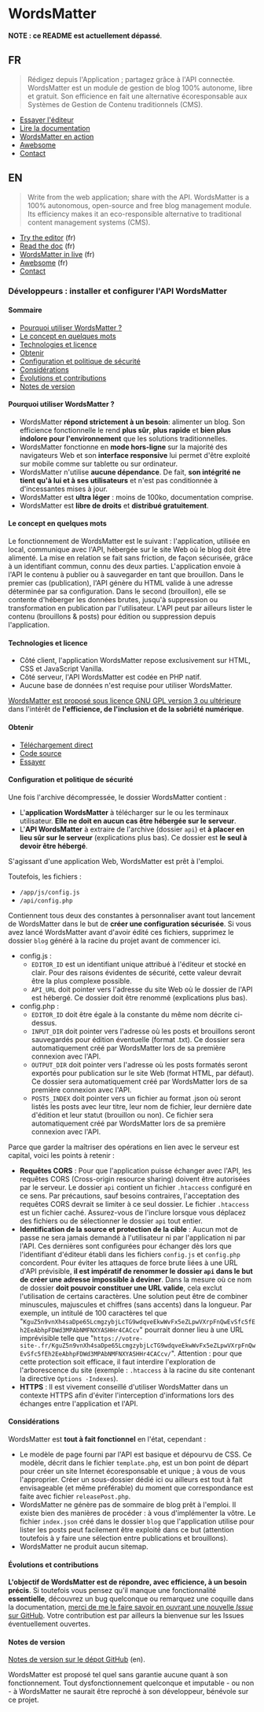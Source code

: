 # WordsMatter

**NOTE : ce README est actuellement dépassé**.

## FR

> Rédigez depuis l'Application ; partagez grâce à l'API connectée. WordsMatter est un module de gestion de blog 100% autonome, libre et gratuit. Son efficience en fait une alternative écoresponsable aux Systèmes de Gestion de Contenu traditionnels (CMS).

* [Essayer l'éditeur](https://awebsomefr.github.io/WordsMatter/)
* [Lire la documentation](https://awebsomefr.github.io/WordsMatter/help.html)
* [WordsMatter en action](https://awebsome.fr/blog-awebsome/awebsome-un-blog-ecoresponsable)
* [Awebsome](https://awebsome.fr)
* [Contact](https://awebsome.fr#contact)

## EN

> Write from the web application; share with the API. WordsMatter is a 100% autonomous, open-source and free blog management module. Its efficiency makes it an eco-responsible alternative to traditional content management systems (CMS).

* [Try the editor](https://awebsomefr.github.io/WordsMatter/) (fr)
* [Read the doc](https://awebsomefr.github.io/WordsMatter/help.html) (fr)
* [WordsMatter in live](https://awebsome.fr/blog-awebsome/awebsome-un-blog-ecoresponsable) (fr)
* [Awebsome](https://awebsome.fr) (fr)
* [Contact](https://awebsome.fr#contact)

### Développeurs : installer et configurer l'API WordsMatter

#### Sommaire

*   [Pourquoi utiliser WordsMatter ?](#dev-benefits)
*   [Le concept en quelques mots](#dev-concept)
*   [Technologies et licence](#dev-tech-license)
*   [Obtenir](#dev-download)
*   [Configuration et politique de sécurité](#dev-configure)
*   [Considérations](#dev-go-further)
*   [Évolutions et contributions](#dev-evolve)
*   [Notes de version](#dev-version-notes)

#### Pourquoi utiliser WordsMatter ?

*   WordsMatter **répond strictement à un besoin**: alimenter un blog. Son efficience fonctionnelle le rend **plus sûr**, **plus rapide** et **bien plus indolore pour l'environnement** que les solutions traditionnelles.
*   WordsMatter fonctionne en **mode hors-ligne** sur la majorité des navigateurs Web et son **interface responsive** lui permet d'être exploité sur mobile comme sur tablette ou sur ordinateur.
*   WordsMatter n'utilise **aucune dépendance**. De fait, **son intégrité ne tient qu'à lui et à ses utilisateurs** et n'est pas conditionnée à d'incessantes mises à jour.
*   WordsMatter est **ultra léger** : moins de 100ko, documentation comprise.
*   WordsMatter est **libre de droits** et **distribué gratuitement**.

#### Le concept en quelques mots

Le fonctionnement de WordsMatter est le suivant : l'application, utilisée en local, communique avec l'API, hébergée sur le site Web où le blog doit être alimenté. La mise en relation se fait sans friction, de façon sécurisée, grâce à un identifiant commun, connu des deux parties. L'application envoie à l'API le contenu à publier ou à sauvegarder en tant que brouillon. Dans le premier cas (publication), l'API génère du HTML valide à une adresse déterminée par sa configuration. Dans le second (brouillon), elle se contente d'héberger les données brutes, jusqu'à suppression ou transformation en publication par l'utilisateur. L'API peut par ailleurs lister le contenu (brouillons & posts) pour édition ou suppression depuis l'application.

#### Technologies et licence

*   Côté client, l'application WordsMatter repose exclusivement sur HTML, CSS et JavaScript Vanilla.
*   Côté serveur, l'API WordsMatter est codée en PHP natif.
*   Aucune base de données n'est requise pour utiliser WordsMatter.

[WordsMatter est proposé sous licence GNU GPL version 3 ou ultérieure](https://www.gnu.org/licenses/gpl-3.0.en.html) dans l'intérêt de **l'efficience, de l'inclusion et de la sobriété numérique**.

#### Obtenir

*   [Téléchargement direct](https://github.com/AwebsomeFr/WordsMatter/archive/master.zip)
*   [Code source](https://github.com/AwebsomeFr/WordsMatter)
*   [Essayer](https://awebsomefr.github.io/WordsMatter/)

#### Configuration et politique de sécurité

Une fois l'archive décompressée, le dossier WordsMatter contient :

*   L'**application WordsMatter** à télécharger sur le ou les terminaux utilisateur. **Elle ne doit en aucun cas être hébergée sur le serveur**.
*   L'**API WordsMatter** à extraire de l'archive (dossier `api`) et **à placer en lieu sûr sur le serveur** (explications plus bas). Ce dossier est **le seul à devoir être hébergé**.

S'agissant d'une application Web, WordsMatter est prêt à l'emploi.

Toutefois, les fichiers :

*   `/app/js/config.js`
*   `/api/config.php`

Contiennent tous deux des constantes à personnaliser avant tout lancement de WordsMatter dans le but de **créer une configuration sécurisée**. Si vous avez lancé WordsMatter avant d'avoir édité ces fichiers, supprimez le dossier `blog` généré à la racine du projet avant de commencer ici.

*   config.js :
    *   `EDITOR_ID` est un identifiant unique attribué à l'éditeur et stocké en clair. <span>Pour des raisons évidentes de sécurité, cette valeur devrait être la plus complexe possible.</span>
    *   `API_URL` doit pointer vers l'adresse du site Web où le dossier de l'API est hébergé. <span>Ce dossier doit être renommé (explications plus bas).</span>
*   config.php :
    *   `EDITOR_ID` doit être égale à la constante du même nom décrite ci-dessus.
    *   `INPUT_DIR` doit pointer vers l'adresse où les posts et brouillons seront sauvegardés pour édition éventuelle (format .txt). <span>Ce dossier sera automatiquement créé par WordsMatter lors de sa première connexion avec l'API.</span>
    *   `OUTPUT_DIR` doit pointer vers l'adresse où les posts formatés seront exportés pour publication sur le site Web (format HTML, par défaut). <span>Ce dossier sera automatiquement créé par WordsMatter lors de sa première connexion avec l'API.</span>
    *   `POSTS_INDEX` doit pointer vers un fichier au format .json où seront listés les posts avec leur titre, leur nom de fichier, leur dernière date d'édition et leur statut (brouillon ou non). <span>Ce fichier sera automatiquement créé par WordsMatter lors de sa première connexion avec l'API.</span>

Parce que garder la maîtriser des opérations en lien avec le serveur est capital, voici les points à retenir :

*   **Requêtes CORS** : Pour que l'application puisse échanger avec l'API, les requêtes CORS (Cross-origin resource sharing) doivent être autorisées par le serveur. Le dossier `api` contient un fichier `.htaccess` configuré en ce sens. <span>Par précautions, sauf besoins contraires, l'acceptation des requêtes CORS devrait se limiter à ce seul dossier.</span> <span>Le fichier `.htaccess` est un fichier caché. Assurez-vous de l'inclure lorsque vous déplacez des fichiers ou de sélectionner le dossier `api` tout entier.</span>
*   **Identification de la source et protection de la cible** : Aucun mot de passe ne sera jamais demandé à l'utilisateur ni par l'application ni par l'API. Ces dernières sont configurées pour échanger dès lors que l'identifiant d'éditeur établi dans les fichiers `config.js` et `config.php` concordent. Pour éviter les attaques de force brute liées à une URL d'API prévisible, **il est impératif de renommer le dossier `api` dans le but de créer une adresse impossible à deviner**. Dans la mesure où ce nom de dossier **doit pouvoir constituer une URL valide**, cela exclut l'utilisation de certains caractères. Une solution peut être de combiner minuscules, majuscules et chiffres (sans accents) dans la longueur. Par exemple, un intitulé de 100 caractères tel que "`KguZ5n9vnXh4saDpe65LcmgzybjLcTG9wdqveEkwWvFx5eZLpwVXrpFnQwEvSfc5fEh2EeAbhpFDWd3MPAbNMFNXYASHHr4CACcv`" pourrait donner lieu à une URL imprévisible telle que "`https://votre-site-.fr/KguZ5n9vnXh4saDpe65LcmgzybjLcTG9wdqveEkwWvFx5eZLpwVXrpFnQwEvSfc5fEh2EeAbhpFDWd3MPAbNMFNXYASHHr4CACcv/`". <span>Attention : pour que cette protection soit efficace, il faut interdire l'exploration de l'arborescence du site (exemple : `.htaccess` à la racine du site contenant la directive `Options -Indexes`).</span>
*   **HTTPS** : Il est vivement conseillé d'utiliser WordsMatter dans un contexte HTTPS afin d'éviter l'interception d'informations lors des échanges entre l'application et l'API.

#### Considérations

WordsMatter est **tout à fait fonctionnel** en l'état, cependant :

*   Le modèle de page fourni par l'API est basique et dépourvu de CSS. Ce modèle, décrit dans le fichier `template.php`, est un bon point de départ pour créer un site Internet écoresponsable et unique ; à vous de vous l'approprier. <span>Créer un sous-dossier dédié ici ou ailleurs est tout à fait envisageable (et même préférable) du moment que correspondance est faite avec fichier `releasePost.php`.</span>
*   WordsMatter ne génère pas de sommaire de blog prêt à l'emploi. Il existe bien des manières de procéder : à vous d'implémenter la vôtre. <span>Le fichier `index.json` créé dans le dossier `blog` que l'application utilise pour lister les posts peut facilement être exploité dans ce but (attention toutefois à y faire une sélection entre publications et brouillons).</span>
*   WordsMatter ne produit aucun sitemap.

#### Évolutions et contributions

**L'objectif de WordsMatter est de répondre, avec efficience, à un besoin précis**. Si toutefois vous pensez qu'il manque une fonctionnalité **essentielle**, découvrez un bug quelconque ou remarquez une coquille dans la documentation, [merci de me le faire savoir en ouvrant une nouvelle _Issue_ sur GitHub](https://github.com/AwebsomeFr/WordsMatter/issues). Votre contribution est par ailleurs la bienvenue sur les Issues éventuellement ouvertes.

#### Notes de version

[Notes de version sur le dépot GitHub](https://github.com/AwebsomeFr/WordsMatter) (en).

WordsMatter est proposé tel quel sans garantie aucune quant à son fonctionnement. Tout dysfonctionnement quelconque et imputable - ou non - à WordsMatter ne saurait être reproché à son développeur, bénévole sur ce projet.